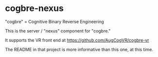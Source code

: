 # cogbre-nexus

"cogbre" = Cognitive Binary Reverse Engineering

This is the server / "nexus" component for "cogbre." 

It supports the VR front end at https://github.com/AugCogVR/cogbre-vr

The README in that project is more informative than this one, at this time.

